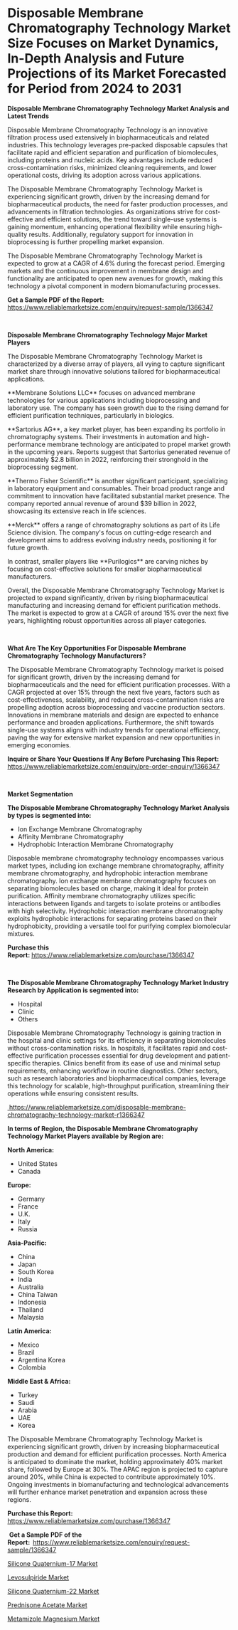 <p><h1>Disposable Membrane Chromatography Technology Market Size Focuses on Market Dynamics, In-Depth Analysis and Future Projections of its Market Forecasted for Period from 2024 to 2031</h1></p><p><strong>Disposable Membrane Chromatography Technology Market Analysis and Latest Trends</strong></p>
<p><p>Disposable Membrane Chromatography Technology is an innovative filtration process used extensively in biopharmaceuticals and related industries. This technology leverages pre-packed disposable capsules that facilitate rapid and efficient separation and purification of biomolecules, including proteins and nucleic acids. Key advantages include reduced cross-contamination risks, minimized cleaning requirements, and lower operational costs, driving its adoption across various applications.</p><p>The Disposable Membrane Chromatography Technology Market is experiencing significant growth, driven by the increasing demand for biopharmaceutical products, the need for faster production processes, and advancements in filtration technologies. As organizations strive for cost-effective and efficient solutions, the trend toward single-use systems is gaining momentum, enhancing operational flexibility while ensuring high-quality results. Additionally, regulatory support for innovation in bioprocessing is further propelling market expansion. </p><p>The Disposable Membrane Chromatography Technology Market is expected to grow at a CAGR of 4.6% during the forecast period. Emerging markets and the continuous improvement in membrane design and functionality are anticipated to open new avenues for growth, making this technology a pivotal component in modern biomanufacturing processes.</p></p>
<p><strong>Get a Sample PDF of the Report:&nbsp;</strong> <a href="https://www.reliablemarketsize.com/enquiry/request-sample/1366347">https://www.reliablemarketsize.com/enquiry/request-sample/1366347</a></p>
<p>&nbsp;</p>
<p><strong>Disposable Membrane Chromatography Technology Major Market Players</strong></p>
<p><p>The Disposable Membrane Chromatography Technology Market is characterized by a diverse array of players, all vying to capture significant market share through innovative solutions tailored for biopharmaceutical applications. </p><p>**Membrane Solutions LLC** focuses on advanced membrane technologies for various applications including bioprocessing and laboratory use. The company has seen growth due to the rising demand for efficient purification techniques, particularly in biologics. </p><p>**Sartorius AG**, a key market player, has been expanding its portfolio in chromatography systems. Their investments in automation and high-performance membrane technology are anticipated to propel market growth in the upcoming years. Reports suggest that Sartorius generated revenue of approximately $2.8 billion in 2022, reinforcing their stronghold in the bioprocessing segment.</p><p>**Thermo Fisher Scientific** is another significant participant, specializing in laboratory equipment and consumables. Their broad product range and commitment to innovation have facilitated substantial market presence. The company reported annual revenue of around $39 billion in 2022, showcasing its extensive reach in life sciences.</p><p>**Merck** offers a range of chromatography solutions as part of its Life Science division. The company's focus on cutting-edge research and development aims to address evolving industry needs, positioning it for future growth. </p><p>In contrast, smaller players like **Purilogics** are carving niches by focusing on cost-effective solutions for smaller biopharmaceutical manufacturers.</p><p>Overall, the Disposable Membrane Chromatography Technology Market is projected to expand significantly, driven by rising biopharmaceutical manufacturing and increasing demand for efficient purification methods. The market is expected to grow at a CAGR of around 15% over the next five years, highlighting robust opportunities across all player categories.</p></p>
<p>&nbsp;</p>
<p><strong>What Are The Key Opportunities For Disposable Membrane Chromatography Technology Manufacturers?</strong></p>
<p><p>The Disposable Membrane Chromatography Technology market is poised for significant growth, driven by the increasing demand for biopharmaceuticals and the need for efficient purification processes. With a CAGR projected at over 15% through the next five years, factors such as cost-effectiveness, scalability, and reduced cross-contamination risks are propelling adoption across bioprocessing and vaccine production sectors. Innovations in membrane materials and design are expected to enhance performance and broaden applications. Furthermore, the shift towards single-use systems aligns with industry trends for operational efficiency, paving the way for extensive market expansion and new opportunities in emerging economies.</p></p>
<p><strong>Inquire or Share Your Questions If Any Before Purchasing This Report:</strong> <a href="https://www.reliablemarketsize.com/enquiry/pre-order-enquiry/1366347">https://www.reliablemarketsize.com/enquiry/pre-order-enquiry/1366347</a></p>
<p>&nbsp;</p>
<p><strong>Market Segmentation</strong></p>
<p><strong>The Disposable Membrane Chromatography Technology Market Analysis by types is segmented into:</strong></p>
<p><ul><li>Ion Exchange Membrane Chromatography</li><li>Affinity Membrane Chromatography</li><li>Hydrophobic Interaction Membrane Chromatography</li></ul></p>
<p><p>Disposable membrane chromatography technology encompasses various market types, including ion exchange membrane chromatography, affinity membrane chromatography, and hydrophobic interaction membrane chromatography. Ion exchange membrane chromatography focuses on separating biomolecules based on charge, making it ideal for protein purification. Affinity membrane chromatography utilizes specific interactions between ligands and targets to isolate proteins or antibodies with high selectivity. Hydrophobic interaction membrane chromatography exploits hydrophobic interactions for separating proteins based on their hydrophobicity, providing a versatile tool for purifying complex biomolecular mixtures.</p></p>
<p><strong>Purchase this Report:&nbsp;</strong><a href="https://www.reliablemarketsize.com/purchase/1366347">https://www.reliablemarketsize.com/purchase/1366347</a></p>
<p>&nbsp;</p>
<p><strong>The Disposable Membrane Chromatography Technology Market Industry Research by Application is segmented into:</strong></p>
<p><ul><li>Hospital</li><li>Clinic</li><li>Others</li></ul></p>
<p><p>Disposable Membrane Chromatography Technology is gaining traction in the hospital and clinic settings for its efficiency in separating biomolecules without cross-contamination risks. In hospitals, it facilitates rapid and cost-effective purification processes essential for drug development and patient-specific therapies. Clinics benefit from its ease of use and minimal setup requirements, enhancing workflow in routine diagnostics. Other sectors, such as research laboratories and biopharmaceutical companies, leverage this technology for scalable, high-throughput purification, streamlining their operations while ensuring consistent results.</p></p>
<p><a href="https://www.reliablemarketsize.com/disposable-membrane-chromatography-technology-market-r1366347">&nbsp;https://www.reliablemarketsize.com/disposable-membrane-chromatography-technology-market-r1366347</a></p>
<p><strong>In terms of Region, the Disposable Membrane Chromatography Technology Market Players available by Region are:</strong></p>
<p>
    <p> <strong> North America: </strong>
        <ul>
            <li>United States</li>
            <li>Canada</li>
        </ul>
        </p> 
    <p> <strong> Europe: </strong>
        <ul>
            <li>Germany</li>
            <li>France</li>
            <li>U.K.</li>
            <li>Italy</li>
            <li>Russia</li>
        </ul>
        </p> 
    <p> <strong> Asia-Pacific: </strong>
        <ul>
            <li>China</li>
            <li>Japan</li>
            <li>South Korea</li>
            <li>India</li>
            <li>Australia</li>
            <li>China Taiwan</li>
            <li>Indonesia</li>
            <li>Thailand</li>
            <li>Malaysia</li>
        </ul>
        </p> 
    <p> <strong> Latin America: </strong>
        <ul>
            <li>Mexico</li>
            <li>Brazil</li>
            <li>Argentina Korea</li>
            <li>Colombia</li>
        </ul>
        </p> 
    <p> <strong> Middle East & Africa: </strong>
        <ul>
            <li>Turkey</li>
            <li>Saudi</li>
            <li>Arabia</li>
            <li>UAE</li>
            <li>Korea</li>
        </ul>
    </p>
    </p>
<p><p>The Disposable Membrane Chromatography Technology Market is experiencing significant growth, driven by increasing biopharmaceutical production and demand for efficient purification processes. North America is anticipated to dominate the market, holding approximately 40% market share, followed by Europe at 30%. The APAC region is projected to capture around 20%, while China is expected to contribute approximately 10%. Ongoing investments in biomanufacturing and technological advancements will further enhance market penetration and expansion across these regions.</p></p>
<p><strong>Purchase this Report: </strong><a href="https://www.reliablemarketsize.com/purchase/1366347">https://www.reliablemarketsize.com/purchase/1366347</a></p>
<p>&nbsp;<strong>Get a Sample PDF of the Report:&nbsp;&nbsp;</strong><a href="https://www.reliablemarketsize.com/enquiry/request-sample/1366347">https://www.reliablemarketsize.com/enquiry/request-sample/1366347</a></p>
<p><strong></strong></p>
<p><p><a href="https://issuu.com/reportprime-2/docs/silicone-quaternium-17-market-size-_38f4c00041cae8">Silicone Quaternium-17 Market</a></p><p><a href="https://www.linkedin.com/pulse/global-levosulpiride-market-analysis-trends-forecasts-growth-sbcrc?trackingId=ydDwdvdeT2ivRI0mjgDaDA%3D%3D">Levosulpiride Market</a></p><p><a href="https://issuu.com/reportprime-2/docs/silicone-quaternium-22-market-size-_3a9eaa3f1506ac">Silicone Quaternium-22 Market</a></p><p><a href="https://www.linkedin.com/pulse/prednisone-acetate-market-trends-detailed-study-its-segmentation-0dmac?trackingId=WDoRO4r9SLqBq4gQJXbGDA%3D%3D">Prednisone Acetate Market</a></p><p><a href="https://www.linkedin.com/pulse/metamizole-magnesium-market-size-share-growth-analysis-type-application-zsylc?trackingId=l82oTkdVR26Uq1CF417TNw%3D%3D">Metamizole Magnesium Market</a></p></p>
